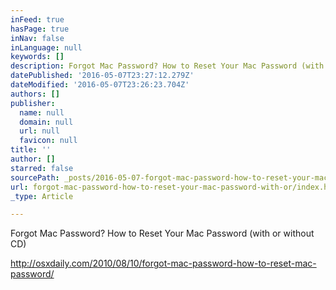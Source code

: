 ```yaml
---
inFeed: true
hasPage: true
inNav: false
inLanguage: null
keywords: []
description: Forgot Mac Password? How to Reset Your Mac Password (with or without CD)
datePublished: '2016-05-07T23:27:12.279Z'
dateModified: '2016-05-07T23:26:23.704Z'
authors: []
publisher:
  name: null
  domain: null
  url: null
  favicon: null
title: ''
author: []
starred: false
sourcePath: _posts/2016-05-07-forgot-mac-password-how-to-reset-your-mac-password-with-or.md
url: forgot-mac-password-how-to-reset-your-mac-password-with-or/index.html
_type: Article

---
```

Forgot Mac Password? How to Reset Your Mac Password (with or without CD)

http://osxdaily.com/2010/08/10/forgot-mac-password-how-to-reset-mac-password/
